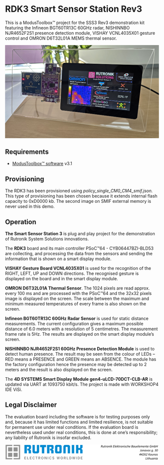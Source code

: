 # RDK3 Smart Sensor Station Rev3

This is a ModusToolbox™ project for the SSS3 Rev3 demonstration kit featuring the Infineon BGT60TR13C 60GHz radar, NISHINNBO NJR4652F2S1 presence detection module, VISHAY VCNL4035X01 gesture control and OMRON D6T32L01A MEMS thermal sensor. 

 <img src="images/sss3.jpg" style="zoom:50%;" />

## Requirements

- [ModusToolbox™ software](https://www.cypress.com/products/modustoolbox-software-environment) v3.1

## Provisioning

The RDK3 has been provisioned using *policy_single_CM0_CM4_smif.json.* This type of provisioning has been chosen because it extends internal flash capacity to 0xD0000 kb. The second image on SMIF external memory is never used in this demo.

## Operation

**The Smart Sensor Station 3** is plug and play project for the demonstration of Rutronik System Solutions innovations.

The **RDK3** board and its main controller PSoC™64 - CYB06447BZI-BLD53 are collecting, and processing the data from the sensors and sending the information that is shown on a smart display module.

**VISHAY Gesture Board VCNL4035X01** is used for the recognition of the RIGHT, LEFT, UP and DOWN directions. The recognised gesture is displayed on the board and in the smart display module.

**OMRON D6T32L01A Thermal Sensor**. The 1024 pixels are read approx. every 100 ms and are processed with the PSoC™64 and the 32x32 pixels image is displayed on the screen. The scale between the maximum and minimum measured temperatures of every frame is also shown on the screen.

**Infineon BGT60TR13C 60GHz Radar Sensor** is used for static distance measurements. The current configuration gives a maximum possible distance of 6.0 meters with a resolution of 5 centimetres. The measurement frame rate is 5Hz. The results are displayed on the smart display module’s screen.

**NISHINNBO NJR4652F2S1 60GHz Presence Detection Module** is used to detect human presence. The result may be seen from the colour of LEDs – RED means a PRESENCE and GREEN means an ABSENCE. The module has the factory configuration hence the presence may be detected up to 2 meters and the result is also displayed on the screen.

The **4D SYSTEMS Smart Display Module gen4-uLCD-70DCT-CLB-AR** is updated via UART at 1093750 kbit/s. The project is made with  WORKSHOP4 IDE ViSi.

## Legal Disclaimer

The evaluation board including the software is for testing purposes only and, because it has limited functions and limited resilience, is not suitable for permanent use under real conditions. If the evaluation board is nevertheless used under real conditions, this is done at one’s responsibility; any liability of Rutronik is insofar excluded. 

<img src="images/rutronik_origin_kaunas.png" style="zoom:50%;" />



